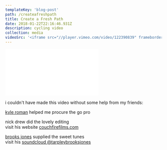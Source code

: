 ```yaml
---
templateKey: 'blog-post'
path: /createafreshpath
title: Create a Fresh Path
date: 2018-01-22T22:16:46.931Z
description: cycling video
collection: media
videoSrc: '<iframe src="//player.vimeo.com/video/122390839" frameborder="0" webkitallowfullscreen="" mozallowfullscreen="" allowfullscreen=""></iframe>'
---
```

<iframe src="//player.vimeo.com/video/122390839" frameborder="0" webkitallowfullscreen="" mozallowfullscreen="" allowfullscreen=""></iframe>

i couldn't have made this video without some help from my friends:

<a href="//facebook.com/koctavioroman">kyle roman</a> helped me procure the go pro

nick drew did the lovely editing
<br>visit his website <a href="//couchfirefilms.com">couchfirefilms.com</a>

<a href="//facebook.com/BrooksJonesMusic">brooks jones</a> supplied the sweet tunes
<br>visit his <a href="//soundcloud.com/tarpleybrooksjones">soundcloud @tarpleybrooksjones</a>
